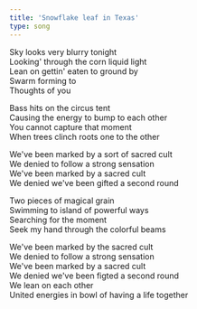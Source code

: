 ```yaml
---
title: 'Snowflake leaf in Texas'
type: song
---
```


Sky looks very blurry tonight  
Looking' through the corn liquid light  
Lean on gettin' eaten to ground by  
Swarm forming to  
Thoughts of you  
  
Bass hits on the circus tent  
Causing the energy to bump to each other  
You cannot capture that moment  
When trees clinch roots one to the other  
  
We've been marked by a sort of sacred cult  
We denied to follow a strong sensation  
We've been marked by a sacred cult  
We denied we've been gifted a second round  
  
Two pieces of magical grain  
Swimming to island of powerful ways  
Searching for the moment  
Seek my hand through the colorful beams  
  
We've been marked by the sacred cult  
We denied to follow a strong sensation  
We've been marked by a sacred cult  
We denied we've been figted a second round  
We lean on each other  
United energies in bowl of having a life together  
